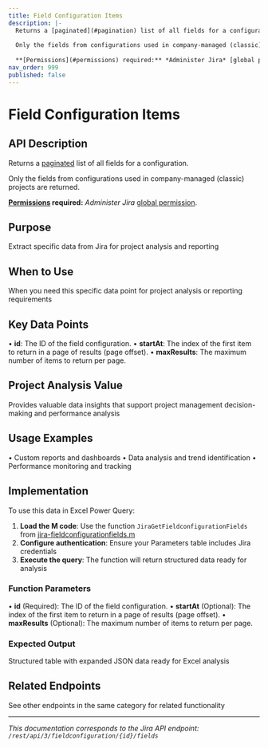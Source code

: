 ```yaml
---
title: Field Configuration Items
description: |-
  Returns a [paginated](#pagination) list of all fields for a configuration.
  
  Only the fields from configurations used in company-managed (classic) projects are returned.
  
  **[Permissions](#permissions) required:** *Administer Jira* [global permission](https://confluence.atlassian.com/x/x4dKLg).
nav_order: 999
published: false
---
```


# Field Configuration Items

## API Description
Returns a [paginated](#pagination) list of all fields for a configuration.

Only the fields from configurations used in company-managed (classic) projects are returned.

**[Permissions](#permissions) required:** *Administer Jira* [global permission](https://confluence.atlassian.com/x/x4dKLg).

## Purpose
Extract specific data from Jira for project analysis and reporting

## When to Use
When you need this specific data point for project analysis or reporting requirements

## Key Data Points
• **id**: The ID of the field configuration.
• **startAt**: The index of the first item to return in a page of results (page offset).
• **maxResults**: The maximum number of items to return per page.

## Project Analysis Value
Provides valuable data insights that support project management decision-making and performance analysis

## Usage Examples
• Custom reports and dashboards
• Data analysis and trend identification
• Performance monitoring and tracking

## Implementation
To use this data in Excel Power Query:

1. **Load the M code**: Use the function `JiraGetFieldconfigurationFields` from [jira-fieldconfigurationfields.m](../assets/jira-fieldconfigurationfields.m)
2. **Configure authentication**: Ensure your Parameters table includes Jira credentials
3. **Execute the query**: The function will return structured data ready for analysis

### Function Parameters
• **id** (Required): The ID of the field configuration.
• **startAt** (Optional): The index of the first item to return in a page of results (page offset).
• **maxResults** (Optional): The maximum number of items to return per page.

### Expected Output
Structured table with expanded JSON data ready for Excel analysis

## Related Endpoints
See other endpoints in the same category for related functionality

---
*This documentation corresponds to the Jira API endpoint: `/rest/api/3/fieldconfiguration/{id}/fields`*
